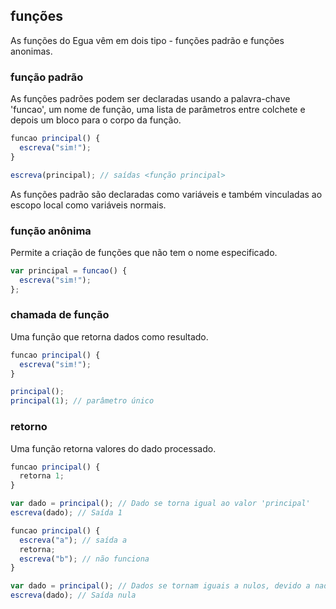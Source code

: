 ## funções

As funções do Egua vêm em dois tipo - funções padrão e funções anonimas.

### função padrão

As funções padrões podem ser declaradas usando a palavra-chave 'funcao', um nome de função, uma lista de parâmetros entre colchete e depois um bloco para o corpo da função.

```js
funcao principal() {
  escreva("sim!");
}

escreva(principal); // saídas <função principal>
```

As funções padrão são declaradas como variáveis e também vinculadas ao escopo local como variáveis normais.

### função anônima

Permite a criação de funções que não tem o nome especificado. 

```js
var principal = funcao() {
  escreva("sim!");
};
```

### chamada de função

Uma função que retorna dados como resultado. 

```js
funcao principal() {
  escreva("sim!");
}

principal();
principal(1); // parâmetro único
```

### retorno

Uma função retorna valores do dado processado.

```js
funcao principal() {
  retorna 1;
}

var dado = principal(); // Dado se torna igual ao valor 'principal'
escreva(dado); // Saída 1
```

```js
funcao principal() {
  escreva("a"); // saída a
  retorna;
  escreva("b"); // não funciona
}

var dado = principal(); // Dados se tornam iguais a nulos, devido a nada retornado
escreva(dado); // Saída nula
```